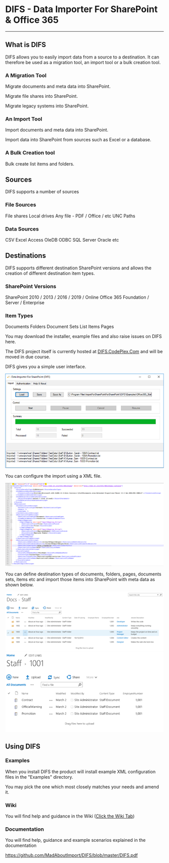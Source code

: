 # DIFS - Data Importer For SharePoint &amp; Office 365
---

## What is DIFS

DIFS allows you to easily import data from a source to a destination.  It can therefore be used as a migration tool, an import tool or a bulk creation tool.

### A Migration Tool

Migrate documents and meta data into SharePoint.

Migrate file shares into SharePoint.

Migrate legacy systems into SharePoint.

### An Import Tool

Import documents and meta data into SharePoint.

Import data into SharePoint from sources such as Excel or a database.

### A Bulk Creation tool

Bulk create list items and folders.

## Sources

DIFS supports a number of sources

### File Sources

File shares
Local drives
Any file - PDF / Office / etc
UNC Paths

### Data Sources

CSV
Excel
Access
OleDB
ODBC
SQL Server
Oracle 
etc

## Destinations

DIFS supports different destination SharePoint versions and allows the creation of different destination item types.

### SharePoint Versions

SharePoint 2010 / 2013 / 2016 / 2019 / Online
Office 365
Foundation / Server / Enterprise

### Item Types

Documents
Folders
Document Sets
List Items
Pages


You may download the installer, example files and also raise issues on DIFS here.

The DIFS project itself is currently hosted at [DIFS.CodePlex.Com](https://difs.codeplex.com) and will be moved in due course.

DIFS gives you a simple user interface.

<img src="https://github.com/MadAboutImport/DIFS/blob/master/Assets/DIFS.png"/>

You can configure the import using a XML file.

<img src="https://github.com/MadAboutImport/DIFS/blob/master/Assets/xml.png"/>

You can define destination types of documents, folders, pages, documents sets, items etc and import those items into SharePoint with meta data as shown below.

<img src="https://github.com/MadAboutImport/DIFS/blob/master/Assets/Folders.png"/>


<img src="https://github.com/MadAboutImport/DIFS/blob/master/Assets/Documents.png"/>


## Using DIFS

### Examples

When you install DIFS the product will install example XML configuration files in the "Examples" directory.

You may pick the one which most closely matches your needs and amend it.

### Wiki

You will find help and guidance in the Wiki (<a href="https://github.com/MadAboutImport/DIFS/wiki">Click the Wiki Tab</a>)

### Documentation

You will find help, guidance and example scenarios explained in the documentation

https://github.com/MadAboutImport/DIFS/blob/master/DIFS.pdf

